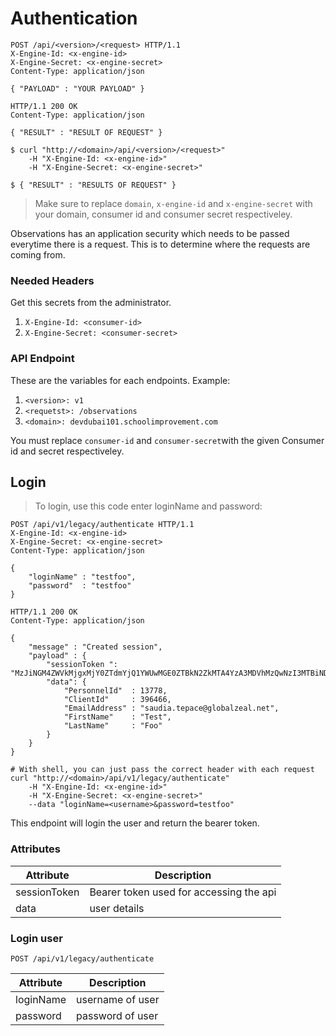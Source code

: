 # Authentication

```http
POST /api/<version>/<request> HTTP/1.1
X-Engine-Id: <x-engine-id>
X-Engine-Secret: <x-engine-secret>
Content-Type: application/json

{ "PAYLOAD" : "YOUR PAYLOAD" }
```

```http
HTTP/1.1 200 OK
Content-Type: application/json

{ "RESULT" : "RESULT OF REQUEST" }
```

```shell
$ curl "http://<domain>/api/<version>/<request>"
	-H "X-Engine-Id: <x-engine-id>"
	-H "X-Engine-Secret: <x-engine-secret>"
```

```shell
$ { "RESULT" : "RESULTS OF REQUEST" }
```

> Make sure to replace `domain`, `x-engine-id` and `x-engine-secret` with your domain, consumer id and consumer secret respectiveley.

Observations has an application security which needs to be passed everytime there is a request. This is to determine where the requests are coming from.

### Needed Headers
Get this secrets from the administrator.

1. `X-Engine-Id: <consumer-id>`
2. `X-Engine-Secret: <consumer-secret>`

### API Endpoint
These are the variables for each endpoints. Example:

1. `<version>: v1`
2. `<requetst>: /observations`
3. `<domain>: devdubai101.schoolimprovement.com`

<aside class="notice">
	You must replace <code>consumer-id</code> and <code>consumer-secret</code>with the given Consumer id and secret respectiveley.
</aside>

## Login

> To login, use this code enter loginName and password:

```http
POST /api/v1/legacy/authenticate HTTP/1.1
X-Engine-Id: <x-engine-id>
X-Engine-Secret: <x-engine-secret>
Content-Type: application/json

{
	"loginName" : "testfoo",
	"password"  : "testfoo"
}
```

```http
HTTP/1.1 200 OK
Content-Type: application/json

{
	"message" : "Created session",
	"payload" : {
		"sessionToken ": "MzJiNGM4ZWVkMjgxMjY0ZTdmYjQ1YWUwMGE0ZTBkN2ZkMTA4YzA3MDVhMzQwNzI3MTBiNDk4ZDc2ZDU2ZjY1NQ==",
		"data": {
			"PersonnelId"  : 13778,
			"ClientId"     : 396466,
			"EmailAddress" : "saudia.tepace@globalzeal.net",
			"FirstName"    : "Test",
			"LastName"     : "Foo"
		}
	}
}
```

```shell
# With shell, you can just pass the correct header with each request
curl "http://<domain>/api/v1/legacy/authenticate"
	-H "X-Engine-Id: <x-engine-id>"
	-H "X-Engine-Secret: <x-engine-secret>"
	--data "loginName=<username>&password=testfoo"
```

This endpoint will login the user and return the bearer token.

### Attributes

Attribute | Description
--------- | -----------
sessionToken | Bearer token used for accessing the api
data | user details

### Login user
`POST /api/v1/legacy/authenticate`

Attribute | Description
--------- | -----------
loginName | username of user
password  | password of user

